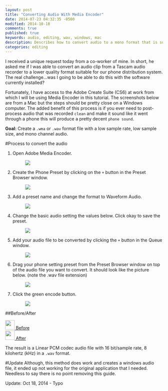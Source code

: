 ```yaml
---
layout: post
title: "Converting Audio With Media Encoder"
date: 2014-07-23 04:32:35 -0500
modified: 2014-10-18
comments: true
published: true
keywords: audio, editing, wav, windows, mac
description: Describes how to convert audio to a mono format that is suitable for phone distribution purposes.
categories: editing
---
```


I received a unique request today from a co-worker of mine. In short, he asked me if I was able to convert an audio clip from a Tascam audio recorder to a lower quality format suitable for our phone distribution system. The real challenge...was I going to be able to do this with the software currently installed?
<!-- more -->

Fortunately, I have access to the Adobe Create Suite (CS6) at work from which I will be using Media Encoder in this tutorial. The screenshots below are from a Mac but the steps should be pretty close on a Windows computer. The added benefit of this process is if you ever need to post-process audio that was recorded ``clean`` and make it sound like it went through a phone this will produce a pretty decent ``phone sound``. 


**Goal:** Create a ``.wma`` or ``.wav`` format file with a low sample rate, low sample size, and mono channel audio. 

#Process to convert the audio

1. Open Adobe Media Encoder.  
	<figure>
		<img src="{{ site.url }}/images/posts/2014-07-23/1_open.png">
	</figure>

2. Create the Phone Preset by clicking on the ``+`` button in the Preset Browser window.  
	<figure>
		<img src="{{ site.url }}/images/posts/2014-07-23/2_add_preset.png">
	</figure>

3. Add a preset name and change the format to Waveform Audio.  
	<figure>
		<img src="{{ site.url }}/images/posts/2014-07-23/3_format.png">
	</figure>

4. Change the basic audio setting the values below. Click okay to save the preset.    
	<figure>
		<img src="{{ site.url }}/images/posts/2014-07-23/4_settings.png">
	</figure>

5. Add your audio file to be converted by clicking the ``+`` button in the Queue window.  
	<figure>
		<img src="{{ site.url }}/images/posts/2014-07-23/5_adding_file_2_encode.png">
	</figure>

6. Drag your phone setting preset from the Preset Browser window on top of the audio file you want to convert. It should look like the picture below. (note the .wav file extension)  
	<figure>
		<img src="{{ site.url }}/images/posts/2014-07-23/6_ready_2_encode.png">
	</figure>

7. Click the green encode button.  
	<figure>
		<img src="{{ site.url }}/images/posts/2014-07-23/7_encode.png">
	</figure>

##Before/After
<div>
	<a href="{{ site.url }}/images/posts/2014-07-23/audio-test.mp3" target="_blank"><img src="{{ site.url }}/images/speaker-30.jpg" height="30"> Before</a>
</div>

<div>
	<a href="{{ site.url }}/images/posts/2014-07-23/audio-test_1.wav" target="_blank"><img src="{{ site.url }}/images/speaker-30.jpg" height="30">  After</a>
</div>  


The result is a Linear PCM codec audio file with 16 bit/sample rate, 8 kilohertz (kHz) in a ``.wav`` format.


#Update
Although, this method does work and creates a windows audio file, it ended up not working for the original application that I needed. Needless to say there is no point removing this guide.

Update: Oct 18, 2014 - Typo